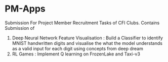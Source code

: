 # PM-Apps
Submission For Project Member Recruitment Tasks of CFI Clubs. Contains Submission of

1. Deep Neural Network Feature Visualisation : Build a Classifier to identify MNIST handwritten digits and visualise the what the model understands as a valid input for each digit using concepts from deep dream
2. RL Games : Implement Q learning on FrozenLake and Taxi-v3
